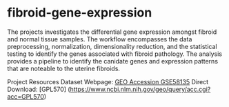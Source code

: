 # fibroid-gene-expression
The projects investigates the differential gene expression amongst fibroid and normal tissue samples. The workflow encompasses the data preprocessing, normalization, dimensionality reduction, and the statistical testing to identify the genes associated with fibroid pathology. The analysis provides a pipeline to identify the canidate genes and expression patterns that are noteable to the uterine fibroids. 

Project Resources Dataset Webpage: [GEO Accession GSE58135](https://www.ncbi.nlm.nih.gov/geo/query/acc.cgi?acc=GSE7305) Direct Download: [GPL570] (https://www.ncbi.nlm.nih.gov/geo/query/acc.cgi?acc=GPL570)
